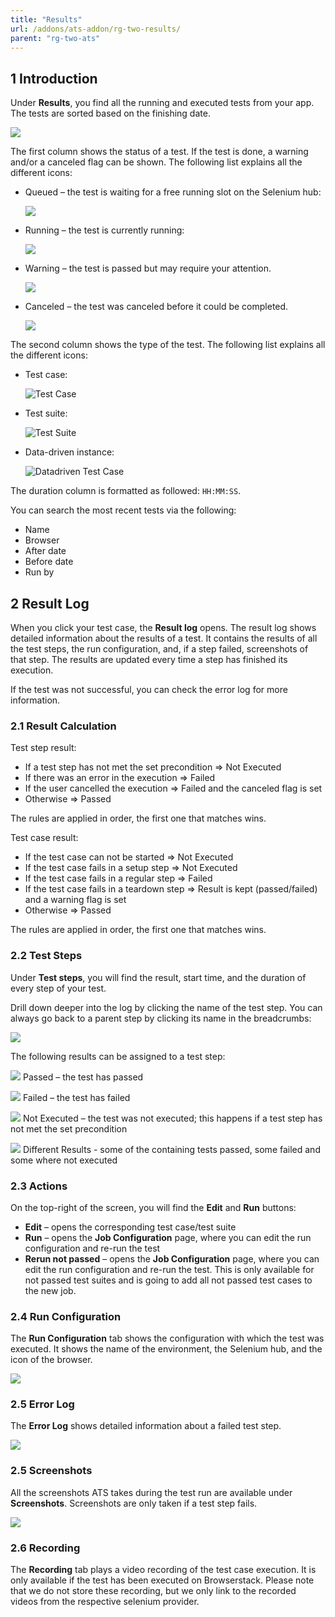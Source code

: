 ```yaml
---
title: "Results"
url: /addons/ats-addon/rg-two-results/
parent: "rg-two-ats"
---
```


## 1 Introduction

Under **Results**, you find all the running and executed tests from your app. The tests are sorted based on the finishing date.

![](attachments/rg-two-results/test-runs.png)

The first column shows the status of a test. If the test is done, a warning and/or a canceled flag can be shown. The following list explains all the different icons:

*  Queued – the test is waiting for a free running slot on the Selenium hub:

    ![](attachments/rg-two-icons/queued.png)

*  Running – the test is currently running:

    ![](attachments/rg-two-icons/running.gif)
    
*  Warning – the test is passed but may require your attention.

    ![](attachments/rg-two-test-run/warning-flag.png)
    
*  Canceled – the test was canceled before it could be completed.

    ![](attachments/rg-two-test-run/canceled-flag.PNG)
    

The second column shows the type of the test. The following list explains all the different icons:

*  Test case:

    ![Test Case](attachments/rg-two-project/test-case-icon.png)

*  Test suite:

    ![Test Suite](attachments/rg-two-project/test-suite-icon.png) 

*  Data-driven instance:

    ![Datadriven Test Case](attachments/rg-two-project/ddt-icon.png)

The duration column is formatted as followed: `HH:MM:SS`.

You can search the most recent tests via the following:

* Name
* Browser
* After date
* Before date
* Run by

## 2 Result Log

When you click your test case, the **Result log** opens. The result log shows detailed information about the results of a test. It contains the results of all the test steps, the run configuration, and, if a step failed, screenshots of that step. The results are updated every time a step has finished its execution.

If the test was not successful, you can check the error log for more information.

### 2.1 Result Calculation

Test step result:

* If a test step has not met the set precondition => Not Executed
* If there was an error in the execution => Failed
* If the user cancelled the execution => Failed and the canceled flag is set
* Otherwise => Passed

The rules are applied in order, the first one that matches wins.

Test case result:

* If the test case can not be started  => Not Executed
* If the test case fails in a setup step => Not Executed
* If the test case fails in a regular step => Failed
* If the test case fails in a teardown step => Result is kept (passed/failed) and a warning flag is set
* Otherwise => Passed

The rules are applied in order, the first one that matches wins.

### 2.2 Test Steps

Under **Test steps**, you will find the result, start time, and the duration of every step of your test.

Drill down deeper into the log by clicking the name of the test step. You can always go back to a parent step by clicking its name in the breadcrumbs:

![](attachments/rg-two-test-run/result-log.png)

The following results can be assigned to a test step:

![](attachments/rg-two-results/passed-icon.png)  Passed – the test has passed

![](attachments/rg-two-results/failed-icon.png)  Failed – the test has failed

![](attachments/rg-two-results/not-executed-icon.png)  Not Executed – the test was not executed; this happens if a test step has not met the set precondition

![](attachments/rg-two-results/mixed-icon.png)  Different Results - some of the containing tests passed, some failed and some where not executed

### 2.3 Actions

On the top-right of the screen, you will find the **Edit** and **Run** buttons:

* **Edit** – opens the corresponding test case/test suite
* **Run** – opens the **Job Configuration** page, where you can edit the run configuration and re-run the test
* **Rerun not passed** – opens the **Job Configuration** page, where you can edit the run configuration and re-run the test. This is only available for not passed test suites and is going to add all not passed test cases to the new job.

### 2.4 Run Configuration

The **Run Configuration** tab shows the configuration with which the test was executed. It shows the name of the environment, the Selenium hub, and the icon of the browser.

![](attachments/rg-two-results/result-log-run-config.png)

### 2.5 Error Log

The **Error Log** shows detailed information about a failed test step.

![](attachments/rg-two-results/result-log-error-log.png)

### 2.5 Screenshots

All the screenshots ATS takes during the test run are available under **Screenshots**. Screenshots are only taken if a test step fails.

![](attachments/rg-two-results/result-log-screenshots.png)

### 2.6 Recording

The **Recording** tab plays a video recording of the test case execution. It is only available if the test has been executed on Browserstack. Please note that we do not store these recording, but we only link to the recorded videos from the respective selenium provider.
